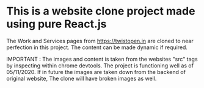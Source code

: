 
# This is a website clone project made using pure React.js
The Work and Services pages from https://twistopen.in are cloned to near perfection in this project.
The content can be made dynamic if required.

IMPORTANT : The images and content is taken from the websites "src" tags by inspecting within chrome devtools. The project is functioning well as of 05/11/2020. If in future the images are taken down from the backend of original website, The clone will have broken images as well.
